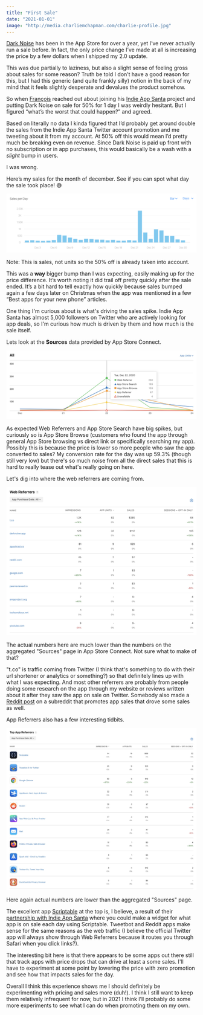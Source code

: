 ```yaml
---
title: "First Sale"
date: "2021-01-01"
image: "http://media.charliemchapman.com/charlie-profile.jpg"
---
```


[Dark Noise](https://apps.apple.com/us/app/dark-noise/id1465439395) has been in the App Store for over a year, yet I’ve never actually run a sale before. In fact, the only price change I’ve made at all is increasing the price by a few dollars when I shipped my 2.0 update.

This was due partially to laziness, but also a slight sense of feeling gross about sales for some reason? Truth be told I don’t have a good reason for this, but I had this generic (and quite frankly silly) notion in the back of my mind that it feels slightly desperate and devalues the product somehow.

So when [François](https://twitter.com/frboulais?s=21) reached out about joining his [Indie App Santa](https://twitter.com/indieappsanta) project and putting Dark Noise on sale for 50% for 1 day I was weirdly hesitant. But I figured “what’s the worst that could happen?” and agreed.

Based on literally no data I kinda figured that I’d probably get around double the sales from the Indie App Santa Twitter account promotion and me tweeting about it from my account. At 50% off this would mean I’d pretty much be breaking even on revenue. Since Dark Noise is paid up front with no subscription or in app purchases, this would basically be a wash with a *slight* bump in users.

I was wrong.

Here’s my sales for the month of december. See if you can spot what day the sale took place! 😅

![Dark Noise December Sales](/assets/posts/2021/01/01/dark-noise-dec-sales.jpg)
<p class="postCaption">Note: This is sales, not units so the 50% off is already taken into account.</p>

This was a **way** bigger bump than I was expecting, easily making up for the price difference. It’s worth noting it did trail off pretty quickly after the sale ended. It’s a bit hard to tell exactly how quickly because sales bumped again a few days later on Christmas when the app was mentioned in a few “Best apps for your new phone” articles.

One thing I'm curious about is what's driving the sales spike. Indie App Santa has almost 5,000 followers on Twitter who are actively looking for app deals, so I'm curious how much is driven by them and how much is the sale itself.

Lets look at the **Sources** data provided by App Store Connect.

![Dark Noise Sales Sources](/assets/posts/2021/01/01/dark-noise-dec-sources.jpg)

As expected Web Referrers and App Store Search have big spikes, but curiously so is App Store Browse (customers who found the app through general App Store browsing vs direct link or specifically searching my app). Possibly this is because the price is lower so more people who saw the app converted to sales? My conversion rate for the day was up 59.3% (though still very low) but there's so much noise from all the direct sales that this is hard to really tease out what's really going on here.

Let's dig into where the web referrers are coming from.

![Dark Noise Web Referrers](/assets/posts/2021/01/01/dark-noise-dec-web-referrers.jpg)
<p class="postCaption">The actual numbers here are much lower than the numbers on the aggregated "Sources" page in App Store Connect. Not sure what to make of that?</p>

"t.co" is traffic coming from Twitter (I think that's something to do with their url shortener or analytics or something?) so that definitely lines up with what I was expecting. And most other referrers are probably from people doing some research on the app through my website or reviews written about it after they saw the app on sale on Twitter. Somebody also made a [Reddit post](https://www.reddit.com/r/AppHookup/comments/khyrg6/iosdark_noise599_299/) on a subreddit that promotes app sales that drove some sales as well.

App Referrers also has a few interesting tidbits.

![Dark Noise Web Referrers](/assets/posts/2021/01/01/dark-noise-dec-app-referrers.jpg)
<p class="postCaption">Here again actual numbers are lower than the aggregated "Sources" page.</p>

The excellent app [Scriptable](https://apps.apple.com/dk/app/scriptable/id1405459188) at the top is, I believe, a result of their [partnership with Indie App Santa](https://twitter.com/scriptableapp/status/1334849125544841216) where you could make a widget for what app is on sale each day using Scriptable. Tweetbot and Reddit apps make sense for the same reasons as the web traffic (I believe the official Twitter app will always show through Web Referrers because it routes you through Safari when you click links?). 

The interesting bit here is that there appears to be some apps out there still that track apps with price drops that can drive at least a some sales. I'll have to experiment at some point by lowering the price with zero promotion and see how that impacts sales for the day.

Overall I think this experience shows me I should definitely be experimenting with pricing and sales more (duh!). I think I still want to keep them relatively infrequent for now, but in 2021 I think I’ll probably do some more experiments to see what I can do when promoting them on my own.